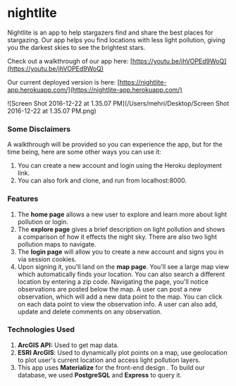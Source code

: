 # nightlite

Nightlite is an app to help stargazers find and share the best places for stargazing. Our app helps you find locations with less light pollution, giving you the darkest skies to see the brightest stars.

Check out a walkthrough of our app here: [https://youtu.be/jhVOPEd9WoQ](https://youtu.be/jhVOPEd9WoQ)

Our current deployed version is here: [https://nightlite-app.herokuapp.com/](https://nightlite-app.herokuapp.com/)

![Screen Shot 2016-12-22 at 1.35.07 PM](/Users/mehri/Desktop/Screen Shot 2016-12-22 at 1.35.07 PM.png)

### Some Disclaimers

A walkthrough will be provided so you can experience the app, but for the time being, here are some other ways you can use it:

1. You can create a new account and login using the Heroku deployment link.
2. You can also fork and clone, and run from localhost:8000.

### Features

1. The **home page** allows a new user to explore and learn more about light pollution or login.
2. The **explore page** gives a brief description on light pollution and shows a comparison of how it effects the night sky. There are also two light pollution maps to navigate.
3. The **login page** will allow you to create a new account and signs you in via session cookies.
4. Upon signing it, you'll land on the **map page**. You'll see a large map view which automatically finds your location. You can also search a different location by entering a zip code. Navigating the page, you'll notice observations are posted below the map. A user can post a new observation, which will add a new data point to the map. You can click on each data point to view the observation info. A user can also add, update and delete comments on any observation.

### Technologies Used

1. **ArcGIS API:** Used to get map data.
2. **ESRI ArcGIS**: Used to dynamically plot points on a map, use geolocation to plot user's current location and access light pollution layers.
3. This app uses **Materialize** for the front-end design . To build our database, we used **PostgreSQL** and **Express** to query it.

